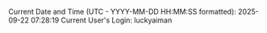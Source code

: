 Current Date and Time (UTC - YYYY-MM-DD HH:MM:SS formatted): 2025-09-22 07:28:19
Current User's Login: luckyaiman
